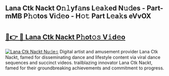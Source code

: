## Lana Ctk Nackt O𝚗𝚕yf𝚊ns L𝚎a𝚔ed N𝚞𝚍es - Part-mMB P𝚑𝚘tos Vi𝚍𝚎o - H𝚘𝚝 Part L𝚎a𝚔s eVvOX

# <h2><a href="http://kfefgh.oniu.top/?m=Lana+Ctk+Nackt">🔗👉 🔴 Lana Ctk Nackt P𝚑ot𝚘𝚜 V𝚒d𝚎o</a></h2>

[![Lana Ctk Nackt Nu𝚍e𝚜](https://i.imgur.com/0qMVB7G.gif)](http://kfefgh.oniu.top/?m=Lana+Ctk+Nackt)
Digital artist and amusement provider Lana Ctk Nackt, famed for disseminating dance and lifestyle content via viral dance sequences and succinct videos. trailblazing innovator Lana Ctk Nackt, famed for their groundbreaking achievements and commitment to progress.  
